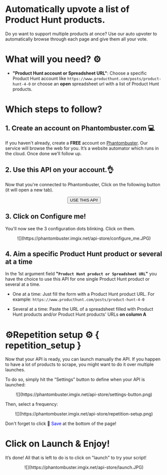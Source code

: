 # Automatically upvote a list of Product Hunt products.

Do yo want to support multiple products at once? Use our auto upvoter to automatically browse through each page and give them all your vote.

# What will you need? ⚙️ 
- **"Product Hunt account or Spreadsheet URL"**: Choose a specific Product Hunt account like `https://www.producthunt.com/posts/product-hunt-4-0` or choose an **open** spreadsheet url with a list of Product Hunt products.

# Which steps to follow?
## 1. Create an account on Phantombuster.com 💻
If you haven't already, create a **FREE** account on [Phantombuster](https://phantombuster.com/register). Our service will browse the web for you. It’s a website automator which runs in the cloud. Once done we'll follow up.

 
## 2. Use this API on your account.👌
Now that you're connected to Phantombuster, Click on the following button (it will open a new tab).

<center><button type="button" class="btn btn-warning callToAction" onclick="useThisApi()">USE THIS API!</button></center>

## 3. Click on Configure me!
You'll now see the 3 configuration dots blinking. Click on them.

<center>![](https://phantombuster.imgix.net/api-store/configure_me.JPG)</center>

## 4. Aim a specific Product Hunt product or several at a time
In the 1st argument field **"`Product Hunt product or Spreadsheet URL`"** you have the choice to use this API for one single Product Hunt product or several at a time.

* One at a time: Just fill the form with a Product Hunt product URL. For example: `https://www.producthunt.com/posts/product-hunt-4-0`

* Several at a time: Paste the URL of a spreadsheet filled with Product Hunt products and/or Product Hunt products' URLs **on column A**

# ⚙️️Repetition setup ⚙️ { repetition_setup }

Now that your API is ready, you can launch manually the API. If you happen to have a lot of products to scrape, you might want to do it over multiple launches.

To do so, simply hit the “Settings” button to define when your API is launched:

<center>![](https://phantombuster.imgix.net/api-store/settings-button.png)</center>

Then, select a frequency:

<center>![](https://phantombuster.imgix.net/api-store/repetition-setup.png)</center>

Don't forget to click 💾 <span style="color:blue">Save</span> at the bottom of the page!

# Click on Launch & Enjoy!
It’s done! All that is left to do is to click on "launch" to try your script!
<center>![](https://phantombuster.imgix.net/api-store/launch.JPG)</center>